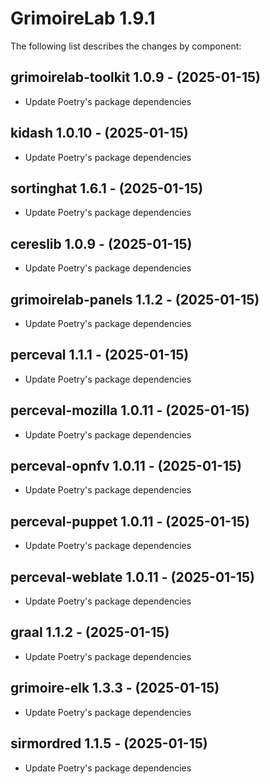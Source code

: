 # GrimoireLab 1.9.1
The following list describes the changes by component:

  ## grimoirelab-toolkit 1.0.9 - (2025-01-15)
  
  * Update Poetry's package dependencies
  ## kidash 1.0.10 - (2025-01-15)
  
  * Update Poetry's package dependencies
  ## sortinghat 1.6.1 - (2025-01-15)
  
  * Update Poetry's package dependencies
  ## cereslib 1.0.9 - (2025-01-15)
  
  * Update Poetry's package dependencies
  ## grimoirelab-panels 1.1.2 - (2025-01-15)
  
  * Update Poetry's package dependencies
  ## perceval 1.1.1 - (2025-01-15)
  
  * Update Poetry's package dependencies
  ## perceval-mozilla 1.0.11 - (2025-01-15)
  
  * Update Poetry's package dependencies
  ## perceval-opnfv 1.0.11 - (2025-01-15)
  
  * Update Poetry's package dependencies
  ## perceval-puppet 1.0.11 - (2025-01-15)
  
  * Update Poetry's package dependencies
  ## perceval-weblate 1.0.11 - (2025-01-15)
  
  * Update Poetry's package dependencies
  ## graal 1.1.2 - (2025-01-15)
  
  * Update Poetry's package dependencies
  ## grimoire-elk 1.3.3 - (2025-01-15)
  
  * Update Poetry's package dependencies
  ## sirmordred 1.1.5 - (2025-01-15)
  
  * Update Poetry's package dependencies
